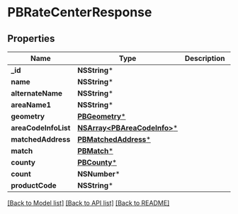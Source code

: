 # PBRateCenterResponse

## Properties
Name | Type | Description | Notes
------------ | ------------- | ------------- | -------------
**_id** | **NSString*** |  | [optional] 
**name** | **NSString*** |  | [optional] 
**alternateName** | **NSString*** |  | [optional] 
**areaName1** | **NSString*** |  | [optional] 
**geometry** | [**PBGeometry***](PBGeometry.md) |  | [optional] 
**areaCodeInfoList** | [**NSArray&lt;PBAreaCodeInfo&gt;***](PBAreaCodeInfo.md) |  | [optional] 
**matchedAddress** | [**PBMatchedAddress***](PBMatchedAddress.md) |  | [optional] 
**match** | [**PBMatch***](PBMatch.md) |  | [optional] 
**county** | [**PBCounty***](PBCounty.md) |  | [optional] 
**count** | **NSNumber*** |  | [optional] 
**productCode** | **NSString*** |  | [optional] 

[[Back to Model list]](../README.md#documentation-for-models) [[Back to API list]](../README.md#documentation-for-api-endpoints) [[Back to README]](../README.md)


